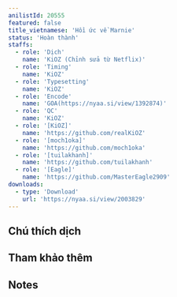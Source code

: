 ```yaml
---
anilistId: 20555
featured: false
title_vietnamese: 'Hồi ức về Marnie'
status: 'Hoàn thành'
staffs:
  - role: 'Dịch'
    name: 'KiOZ (Chỉnh sửa từ Netflix)'
  - role: 'Timing'
    name: 'KiOZ'
  - role: 'Typesetting'
    name: 'KiOZ'
  - role: 'Encode'
    name: 'GOA(https://nyaa.si/view/1392874)'
  - role: 'QC'
    name: 'KiOZ'
  - role: '[KiOZ]'
    name: 'https://github.com/realKiOZ'
  - role: '[moch1oka]'
    name: 'https://github.com/moch1oka'
  - role: '[tuilakhanh]'
    name: 'https://github.com/tuilakhanh'
  - role: '[Eagle]'
    name: 'https://github.com/MasterEagle2909'
downloads:
  - type: 'Download'
    url: 'https://nyaa.si/view/2003829'
---
```

## Chú thích dịch



## Tham khảo thêm



## Notes
